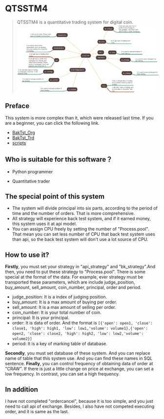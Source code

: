 # QTSSTM4

> QTSSTM4 is a quantitative trading system for digital coin.
![mind Mapping](https://github.com/xiaoyao153379/QTSSTM4/blob/master/PICTURE/Cancel%20order.png?raw=true "result")
## Preface

This system is more complex than it, which were released last time. If you are a beginner, you can click the following link. 
* [BakTst_Org](https://github.com/xiaoyao153379/BakTst_Org)
* [BakTst_Trd](https://github.com/xiaoyao153379/BakTst_Trd)
* [scripts](https://github.com/xiaoyao153379/scripts)
## Who is suitable for this software？

* Python programmer

* Quantitative trader

## The special point of this system

* The system will divide principal into six parts, according to the period of time and the number of orders. That is more comprehensive.
* All strategy will experience back test system, and if it earned money, this system uses it at api model.
* You can assign CPU freely by setting the number of "Process.pool". That mean you can set less number of CPU that back test system uses than api, so the back test system will don't use a lot source of CPU.

## How to use it?

**Firstly**, you must set your strategy in "api_strategy" and "bk_strategy".And then, you need to put these strategy to "Process.pool". There is some special at the format of the data. For example, ever strategy must be transported these parameters, which are include judge_position, buy_amount, sell_amount, coin_number, principal, order and period.
* judge_position: It is a index of judging position.
* buy_amount: It is a max amount of buying per order.
* sell_amount: It is a max amount of selling per order.
* coin_number: It is your total number of coin.
* principal: It is your principal.
* order: It is data of order. And the format is ```[{'open': open1, 'close': close1, 'high': high1, 'low': low1,'volume': volume1},{'open': open2, 'close': close2, 'high': high2, 'low': low2,'volume': volume2}]```
* period: It is a key of marking table of database.

**Secondly**, you must set database of these system. And you can replace name of table that this system use. And you can find these names in SQL sentence. 
**Finally**, you can control frequency of obtaining data of order at "CRAW". If there is just a little change on price at exchange, you can set a low frequency. In contrast, you can set a high frequency.

## In addition
I have not completed "ordercancel", because it is too simple, and you just need to call api of exchange. Besides, I also have not competed executing order, and it is same as the last. 